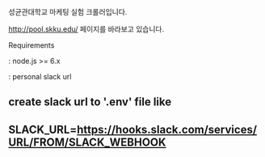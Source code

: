 성균관대학교 마케팅 실험 크롤러입니다.

http://pool.skku.edu/ 페이지를 바라보고 있습니다.

Requirements

: node.js >= 6.x

: personal slack url

create slack url to '.env' file
like 
--
SLACK_URL=https://hooks.slack.com/services/URL/FROM/SLACK_WEBHOOK
--



